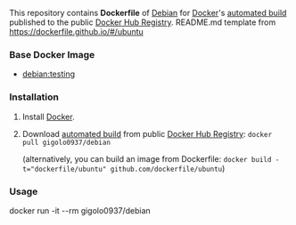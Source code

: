 

This repository contains **Dockerfile** of [Debian](https://www.debian.org/) for [Docker](https://www.docker.com/)'s [automated build](https://hub.docker.com/r/gigolo0937/debian) published to the public [Docker Hub Registry](https://registry.hub.docker.com/).
README.md template from https://dockerfile.github.io/#/ubuntu

### Base Docker Image

* [debian:testing](https://hub.docker.com/_/debian)


### Installation

1. Install [Docker](https://www.docker.com/).

2. Download [automated build](https://hub.docker.com/r/gigolo0937/debian) from public [Docker Hub Registry](https://registry.hub.docker.com/): `docker pull gigolo0937/debian`

   (alternatively, you can build an image from Dockerfile: `docker build -t="dockerfile/ubuntu" github.com/dockerfile/ubuntu`)


### Usage

docker run -it --rm gigolo0937/debian
